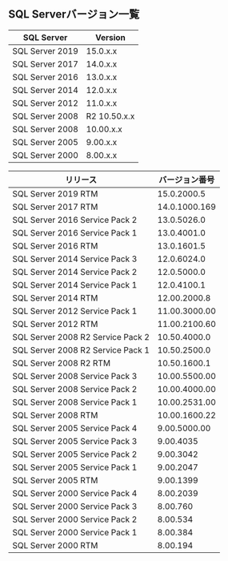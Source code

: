## SQL Serverバージョン一覧

|SQL Server | Version |
|-----------|---------|
|SQL Server 2019|15.0.x.x|
|SQL Server 2017|14.0.x.x|
|SQL Server 2016|13.0.x.x|
|SQL Server 2014|12.0.x.x|
|SQL Server 2012|11.0.x.x|
|SQL Server 2008|R2	10.50.x.x|
|SQL Server 2008|10.00.x.x|
|SQL Server 2005|9.00.x.x|
|SQL Server 2000|8.00.x.x|


|リリース|バージョン番号|
|-------|-------------|
|SQL Server 2019 RTM|15.0.2000.5|
|SQL Server 2017 RTM|14.0.1000.169|
|SQL Server 2016 Service Pack 2|13.0.5026.0|
|SQL Server 2016 Service Pack 1|13.0.4001.0|
|SQL Server 2016 RTM|13.0.1601.5|
|SQL Server 2014 Service Pack 3|12.0.6024.0|
|SQL Server 2014 Service Pack 2|12.0.5000.0|
|SQL Server 2014 Service Pack 1|12.0.4100.1|
|SQL Server 2014 RTM|12.00.2000.8|
|SQL Server 2012 Service Pack 1|11.00.3000.00|
|SQL Server 2012 RTM|11.00.2100.60|
|SQL Server 2008 R2 Service Pack 2|10.50.4000.0|
|SQL Server 2008 R2 Service Pack 1|10.50.2500.0|
|SQL Server 2008 R2 RTM|10.50.1600.1|
|SQL Server 2008 Service Pack 3|10.00.5500.00|
|SQL Server 2008 Service Pack 2|10.00.4000.00|
|SQL Server 2008 Service Pack 1|10.00.2531.00|
|SQL Server 2008 RTM|10.00.1600.22|
|SQL Server 2005 Service Pack 4|9.00.5000.00|
|SQL Server 2005 Service Pack 3|9.00.4035|
|SQL Server 2005 Service Pack 2|9.00.3042|
|SQL Server 2005 Service Pack 1|9.00.2047|
|SQL Server 2005 RTM|9.00.1399|
|SQL Server 2000 Service Pack 4|8.00.2039|
|SQL Server 2000 Service Pack 3|8.00.760|
|SQL Server 2000 Service Pack 2|8.00.534|
|SQL Server 2000 Service Pack 1|8.00.384|
|SQL Server 2000 RTM|8.00.194|